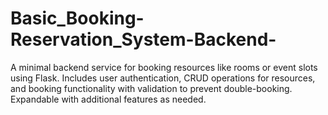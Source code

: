 # Basic_Booking-Reservation_System-Backend-
A minimal backend service for booking resources like rooms or event slots using Flask. Includes user authentication, CRUD operations for resources, and booking functionality with validation to prevent double-booking. Expandable with additional features as needed.
